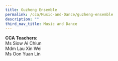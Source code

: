 ```yaml
---
title: Guzheng Ensemble
permalink: /cca/Music-and-Dance/guzheng-ensemble
description: ""
third_nav_title: Music and Dance
---
```

**CCA Teachers:**   
Ms Siow Ai Chiun   
Mdm Lau Xin Wei   
Ms Oon Yuan Lin